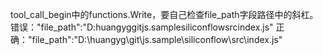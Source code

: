 
tool_call_begin中的functions.Write，要自己检查file_path字段路径中的斜杠。
错误："file_path":"D:huangyggitjs.samplesiliconflowsrcindex.js"
正确："file_path":"D:\\huangyg\\git\\js.sample\\siliconflow\\src\\index.js"